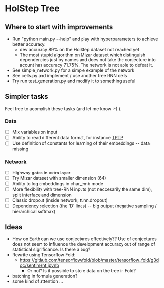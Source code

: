 # HolStep Tree

## Where to start with improvements

- Run "python main.py --help" and play with hyperparameters to achieve better accuracy.
  - dev accuracy 89% on the HolStep dataset not reached yet
  - The most stupid algorithm on Mizar dataset which distinguish dependencies just by names
    and does not take the conjecture into acount has accuracy 71.75%.
    The network is not able to defeat it.
- See simple_network.py for a simple example of the network
- See cells.py and implement / use another tree RNN cells
- Try run test_generation.py and modify it to something useful

## Simpler tasks

Feel free to acomplish these tasks (and let me know :-) ).

### Data

- [ ] Mix variables on input
- [ ] Ability to read different data format, for instance [TPTP](http://www.cs.miami.edu/~tptp/)
- [ ] Use definition of constants for learning of their embeddings -- data missing

### Network

- [ ] Highway gates in extra layer
- [ ] Try Mizar dataset with smaller dimension (64)
- [ ] Ability to log embeddings in char_emb mode
- [ ] More flexibility with tree-RNN inputs (not neccesarily the same dim), split interface and dimension
- [ ] Classic dropout (inside network, tf.nn.dropout)
- [ ] Dependency selection (the 'D' lines) -- big output (negative sampling / hierarchical softmax)

## Ideas

- How on Earth can we use conjectures effectively?? Use of conjectures does not seem to influence
  the development accuracy out of range of statistical significance. Is there a bug?
- Rewrite using Tensorflow Fold:
  - https://github.com/tensorflow/fold/blob/master/tensorflow_fold/g3doc/sentiment.ipynb
    - Or not? Is it possible to store data on the tree in Fold?
- batching in formula generation?
- some kind of attention ...
